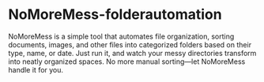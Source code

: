 # NoMoreMess-folderautomation
 NoMoreMess is a simple tool that automates file organization, sorting documents, images, and other files into categorized folders based on their type, name, or date. Just run it, and watch your messy directories transform into neatly organized spaces. No more manual sorting—let NoMoreMess handle it for you.
